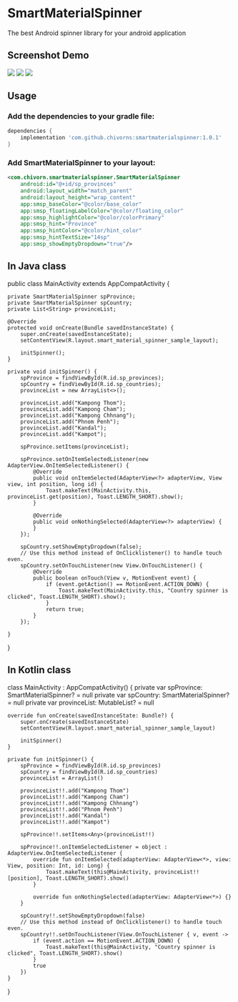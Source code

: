 # SmartMaterialSpinner
The best Android spinner library for your android application
## Screenshot Demo

![](https://github.com/Chivorns/SmartMaterialSpinner/blob/master/resources/src/main/assets/1.smsp_no_select.png)
![](https://github.com/Chivorns/SmartMaterialSpinner/blob/master/resources/src/main/assets/2.smsp_dropdown.png)
![](https://github.com/Chivorns/SmartMaterialSpinner/blob/master/resources/src/main/assets/3.smsp_selected.png)

## Usage
### Add the dependencies to your gradle file:

```gradle
dependencies {
    implementation 'com.github.chivorns:smartmaterialspinner:1.0.1'
}
```

### Add SmartMaterialSpinner to your layout:

```xml
<com.chivorn.smartmaterialspinner.SmartMaterialSpinner
    android:id="@+id/sp_provinces"
    android:layout_width="match_parent"
    android:layout_height="wrap_content"
    app:smsp_baseColor="@color/base_color"
    app:smsp_floatingLabelColor="@color/floating_color"
    app:smsp_highlightColor="@color/colorPrimary"
    app:smsp_hint="Province"
    app:smsp_hintColor="@color/hint_color"
    app:smsp_hintTextSize="14sp" 
    app:smsp_showEmptyDropdown="true"/>
```

## In Java class

public class MainActivity extends AppCompatActivity {

    private SmartMaterialSpinner spProvince;
    private SmartMaterialSpinner spCountry;
    private List<String> provinceList;

    @Override
    protected void onCreate(Bundle savedInstanceState) {
        super.onCreate(savedInstanceState);
        setContentView(R.layout.smart_material_spinner_sample_layout);

        initSpinner();
    }

    private void initSpinner() {
        spProvince = findViewById(R.id.sp_provinces);
        spCountry = findViewById(R.id.sp_countries);
        provinceList = new ArrayList<>();

        provinceList.add("Kampong Thom");
        provinceList.add("Kampong Cham");
        provinceList.add("Kampong Chhnang");
        provinceList.add("Phnom Penh");
        provinceList.add("Kandal");
        provinceList.add("Kampot");

        spProvince.setItems(provinceList);

        spProvince.setOnItemSelectedListener(new AdapterView.OnItemSelectedListener() {
            @Override
            public void onItemSelected(AdapterView<?> adapterView, View view, int position, long id) {
                Toast.makeText(MainActivity.this, provinceList.get(position), Toast.LENGTH_SHORT).show();
            }

            @Override
            public void onNothingSelected(AdapterView<?> adapterView) {
            }
        });

        spCountry.setShowEmptyDropdown(false);
        // Use this method instead of OnClicklistener() to handle touch even.
        spCountry.setOnTouchListener(new View.OnTouchListener() {
            @Override
            public boolean onTouch(View v, MotionEvent event) {
                if (event.getAction() == MotionEvent.ACTION_DOWN) {
                    Toast.makeText(MainActivity.this, "Country spinner is clicked", Toast.LENGTH_SHORT).show();
                }
                return true;
            }
        });

    }
}


## In Kotlin class

class MainActivity : AppCompatActivity() {
    private var spProvince: SmartMaterialSpinner? = null
    private var spCountry: SmartMaterialSpinner? = null
    private var provinceList: MutableList<String>? = null

    override fun onCreate(savedInstanceState: Bundle?) {
        super.onCreate(savedInstanceState)
        setContentView(R.layout.smart_material_spinner_sample_layout)

        initSpinner()
    }

    private fun initSpinner() {
        spProvince = findViewById(R.id.sp_provinces)
        spCountry = findViewById(R.id.sp_countries)
        provinceList = ArrayList()

        provinceList!!.add("Kampong Thom")
        provinceList!!.add("Kampong Cham")
        provinceList!!.add("Kampong Chhnang")
        provinceList!!.add("Phnom Penh")
        provinceList!!.add("Kandal")
        provinceList!!.add("Kampot")

        spProvince!!.setItems<Any>(provinceList!!)

        spProvince!!.onItemSelectedListener = object : AdapterView.OnItemSelectedListener {
            override fun onItemSelected(adapterView: AdapterView<*>, view: View, position: Int, id: Long) {
                Toast.makeText(this@MainActivity, provinceList!![position], Toast.LENGTH_SHORT).show()
            }

            override fun onNothingSelected(adapterView: AdapterView<*>) {}
        }

        spCountry!!.setShowEmptyDropdown(false)
        // Use this method instead of OnClicklistener() to handle touch even.
        spCountry!!.setOnTouchListener(View.OnTouchListener { v, event ->
            if (event.action == MotionEvent.ACTION_DOWN) {
                Toast.makeText(this@MainActivity, "Country spinner is clicked", Toast.LENGTH_SHORT).show()
            }
            true
        })
    }
}


